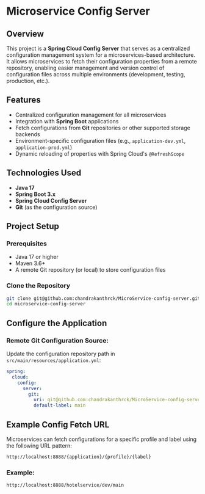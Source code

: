 # Microservice Config Server

## Overview
This project is a **Spring Cloud Config Server** that serves as a centralized configuration management system for a microservices-based architecture. It allows microservices to fetch their configuration properties from a remote repository, enabling easier management and version control of configuration files across multiple environments (development, testing, production, etc.).

## Features
- Centralized configuration management for all microservices
- Integration with **Spring Boot** applications
- Fetch configurations from **Git** repositories or other supported storage backends
- Environment-specific configuration files (e.g., `application-dev.yml`, `application-prod.yml`)
- Dynamic reloading of properties with Spring Cloud's `@RefreshScope`

## Technologies Used
- **Java 17**
- **Spring Boot 3.x**
- **Spring Cloud Config Server**
- **Git** (as the configuration source)

## Project Setup

### Prerequisites
- Java 17 or higher
- Maven 3.6+
- A remote Git repository (or local) to store configuration files

### Clone the Repository
```bash
git clone git@github.com:chandrakanthrck/MicroService-config-server.git
cd microservice-config-server
```
## Configure the Application

### Remote Git Configuration Source:
Update the configuration repository path in `src/main/resources/application.yml`:

```yaml
spring:
  cloud:
    config:
      server:
        git:
          uri: git@github.com:chandrakanthrck/MicroService-config-server.git
          default-label: main
```
## Example Config Fetch URL

Microservices can fetch configurations for a specific profile and label using the following URL pattern:

```bash
http://localhost:8888/{application}/{profile}/{label}
```

### Example:

```bash
http://localhost:8888/hotelservice/dev/main
